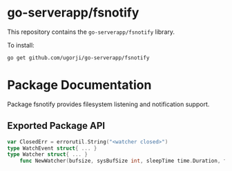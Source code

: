 # go-serverapp/fsnotify

This repository contains the `go-serverapp/fsnotify` library.

To install:

```
go get github.com/ugorji/go-serverapp/fsnotify
```

# Package Documentation


Package fsnotify provides filesystem listening and notification support.

## Exported Package API

```go
var ClosedErr = errorutil.String("<watcher closed>")
type WatchEvent struct{ ... }
type Watcher struct{ ... }
    func NewWatcher(bufsize, sysBufSize int, sleepTime time.Duration, fn func([]*WatchEvent)) (w *Watcher, err error)
```
